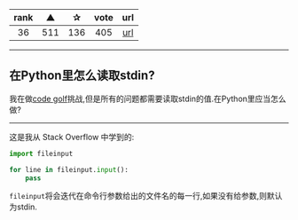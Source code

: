 | rank | ▲ | ✰ | vote | url |
|:-:|:-:|:-:|:-:|:-:|
|  36  |  511 | 136 | 405 | [url](http://stackoverflow.com/questions/1712227/how-to-get-the-size-of-a-list) |

***

## 在Python里怎么读取stdin?

我在做[code golf](http://en.wikipedia.org/wiki/Code_golf)挑战,但是所有的问题都需要读取stdin的值.在Python里应当怎么做?

***

这是我从 Stack Overflow 中学到的:

```python
import fileinput

for line in fileinput.input():
    pass
```

`fileinput`将会迭代在命令行参数给出的文件名的每一行,如果没有给参数,则默认为stdin.
